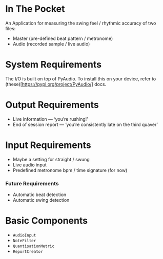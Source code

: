 # In The Pocket

An Application for measuring the swing feel / rhythmic accuracy of two files:

- Master (pre-defined beat pattern / metronome)
- Audio (recorded sample / live audio)

# System Requirements
The I/O is built on top of PyAudio. To install this on your device, refer to (these)[https://pypi.org/project/PyAudio/] docs. 

# Output Requirements

- Live information — ‘you’re rushing!’
- End of session report — ‘you’re consistently late on the third quaver’

# Input Requirements

- Maybe a setting for straight / swung
- Live audio input
- Predefined metronome bpm / time signature (for now)

### Future Requirements

- Automatic beat detection
- Automatic swing detection

# Basic Components

- `AudioInput`
- `NoteFilter`
- `QuantisationMetric`
- `ReportCreator`